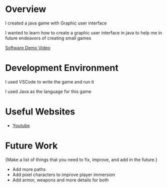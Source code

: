 # Overview

I created a java game with  Graphic user interface

I wanted to learn how to create a graphic user interface in java to help me in future endeavors of creating small games

[Software Demo Video](https://youtu.be/phVrjhdvkY0)

# Development Environment

I used VSCode to write the game and run it

I used Java as the language for this game

# Useful Websites

* [Youtube](https://www.youtube.com/watch?v=G5yr4sekAI0)

# Future Work

{Make a list of things that you need to fix, improve, and add in the future.}
* Add more paths
* Add pixel characters to improve player immersion
* Add armor, weapons and more details for both